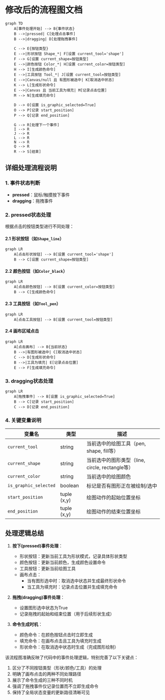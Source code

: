 # 修改后的流程图文档

```mermaid
graph TD
    A[事件处理开始] --> B{事件状态}
    B -->|pressed| C[处理点击事件]
    B -->|dragging| D[处理拖拽事件]
    
    C --> E{按钮类型}
    E -->|形状按钮 Shape_*| F[设置 current_tool='shape']
    F --> G[设置 current_shape=按钮类型]
    E -->|颜色按钮 Color_*| H[设置 current_color=按钮类型]
    H --> I[生成颜色命令]
    E -->|工具按钮 Tool_*| J[设置 current_tool=按钮类型]
    E -->|Canvas/null 且 有图形被选中| K[取消选中状态]
    K --> L[生成形状命令]
    E -->|Canvas 且 当前工具为填充| M[记录点击位置]
    M --> N[生成填充命令]
    
    D --> O[设置 is_graphic_selected=True]
    O --> P[记录 start_position]
    P --> Q[记录 end_position]
    
    G --> R[处理下一个事件]
    I --> R
    J --> R
    L --> R
    N --> R
    Q --> R
    R --> S[结束]
```

## 详细处理流程说明

### 1. 事件状态判断
- **pressed**：鼠标/触摸按下事件
- **dragging**：拖拽事件

### 2. pressed状态处理
根据点击的按钮类型进行不同处理：

#### 2.1 形状按钮（如`Shape_line`）
```mermaid
graph LR
    A[点击形状按钮] --> B[设置 current_tool='shape']
    B --> C[设置 current_shape=按钮类型]
```

#### 2.2 颜色按钮（如`Color_black`）
```mermaid
graph LR
    A[点击颜色按钮] --> B[设置 current_color=按钮类型]
    B --> C[生成颜色命令]
```

#### 2.3 工具按钮（如`Tool_pen`）
```mermaid
graph LR
    A[点击工具按钮] --> B[设置 current_tool=按钮类型]
```

#### 2.4 画布区域点击
```mermaid
graph LR
    A[点击画布] --> B{当前状态}
    B -->|有图形被选中| C[取消选中状态]
    C --> D[生成形状命令]
    B -->|工具为填充| E[记录点击位置]
    E --> F[生成填充命令]
```

### 3. dragging状态处理
```mermaid
graph LR
    A[拖拽事件] --> B[设置 is_graphic_selected=True]
    B --> C[记录 start_position]
    C --> D[记录 end_position]
```

### 4. 关键变量说明

| 变量名 | 类型 | 描述 |
|--------|------|------|
| `current_tool` | string | 当前选中的绘图工具（pen, shape, fill等） |
| `current_shape` | string | 当前选中的图形类型（line, circle, rectangle等） |
| `current_color` | string | 当前选中的绘图颜色 |
| `is_graphic_selected` | boolean | 标记是否有图形正在被绘制/选中 |
| `start_position` | tuple (x,y) | 绘图动作的起始位置坐标 |
| `end_position` | tuple (x,y) | 绘图动作的结束位置坐标 |

## 处理逻辑总结

1. **按下(pressed)事件处理**：
    - 形状按钮：更新当前工具为形状模式，记录具体形状类型
    - 颜色按钮：更新当前颜色，生成颜色设置命令
    - 工具按钮：更新当前绘图工具
    - 画布点击：
        - 当有图形选中时：取消选中状态并生成最终形状命令
        - 当工具为填充时：记录点击位置并生成填充命令

2. **拖拽(dragging)事件处理**：
    - 设置图形选中状态为True
    - 记录拖拽的起始和结束位置（用于后续形状生成）

3. **命令生成时机**：
    - 颜色命令：在颜色按钮点击时立即生成
    - 填充命令：在画布点击且工具为填充时生成
    - 形状命令：在取消选中状态时生成（完成图形绘制）

该流程图准确反映了代码中的事件处理逻辑，特别完善了以下关键点：
1. 区分了不同按钮类型（形状/颜色/工具）的处理
2. 明确了画布点击的两种不同处理路径
3. 展示了命令生成的三种不同时机
4. 强调了拖拽事件仅记录位置而不立即生成命令
5. 保持了全局状态变量的更新路径清晰可见